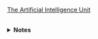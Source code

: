 [The Artificial Intelligence Unit](https://github.com/theartificialintelligenceunit)

<br>

<details><summary><b>Notes</b></summary>

  <br><a href="https://theartificialintelligenceunit.github.io/intelligence/html/pre-ae-futures.html">APP</a><br>
  
  <img src="graph.png" width="73.5%" height="73.5%" alt="State Machine"/>
  
</details>

<br>
<br>

<br>
<br>

<br>
<br>

<br>
<br>

<!--
<details><summary><b>Notes</b></summary>
  
<h3>BACKEND</h3>
Thus far:
<ul>
  <li>configurations: For modelling, etc.</li>
  <li>iac: Infrastructure as code scripts.</li>
</ul>

<h3>STATE MACHINES</h3>
Include:
<ul>
  <li><b>references</b>: [on demand]<br>For decoding within-data identification codes, e.g., health board codes, etc.</li>
  <li><b>raw</b>: [weekly]<br>Once a week it retrieves the latest [version of] raw counts of weekly accident & emergency attendance numbers.  It saves an appropriate structure.</li>
  <li><b>futures | parts</b>: [weekly]<br>Forecasting</li>
</ul>
</details>
-->


